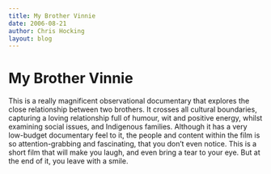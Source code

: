 ```yaml
---
title: My Brother Vinnie
date: 2006-08-21
author: Chris Hocking
layout: blog
---
```

# My Brother Vinnie

This is a really magnificent observational documentary that explores the close relationship between two brothers. It crosses all cultural boundaries, capturing a loving relationship full of humour, wit and positive energy, whilst examining social issues, and Indigenous families. Although it has a very low-budget documentary feel to it, the people and content within the film is so attention-grabbing and fascinating, that you don’t even notice. This is a short film that will make you laugh, and even bring a tear to your eye. But at the end of it, you leave with a smile.